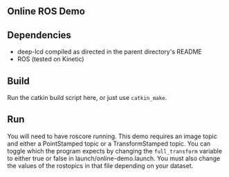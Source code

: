 ## Online ROS Demo

## Dependencies

- deep-lcd compiled as directed in the parent directory's README
- ROS (tested on Kinetic)

## Build

Run the catkin build script here, or just use `catkin_make`.

## Run

You will need to have roscore running. This demo requires an image topic and either a PointStamped topic or a TransformStamped topic. You can toggle which the program expects by changing the `full_transform` variable to either true or false in launch/online-demo.launch. You must also change the values of the rostopics in that file depending on your dataset. 
